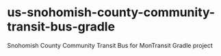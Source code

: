 # us-snohomish-county-community-transit-bus-gradle
Snohomish County Community Transit Bus for MonTransit Gradle project
